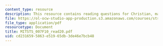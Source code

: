 ```yaml
---
content_type: resource
description: This resource contains reading questions for Christian, maps of time.
file: https://ol-ocw-studio-app-production.s3.amazonaws.com/courses/sts-007-technology-in-history-fall-2010/cd2316595863e51965db3de46e7bcb48_MITSTS_007F10_read20.pdf
file_type: application/pdf
resourcetype: Document
title: MITSTS_007F10_read20.pdf
uid: cd231659-5863-e519-65db-3de46e7bcb48
---
```

